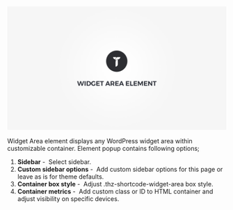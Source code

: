 <div class="thz-doc-image max">
<a class="thz-lightbox mfp-iframe" href="https://www.youtube.com/watch?v=naQcssWynx4" data-mfp-title="Creatus WordPress Theme Widget Area Element" data-modal-size="large">
	<img src="../../docs-media/splash-widget-area-element.jpg" alt="Creatus WordPress Theme Widget Area Element" />
</a>
</div>

Widget Area element displays any WordPress widget area within customizable container. Element popup contains following options;

1. __Sidebar__&nbsp;-&nbsp; Select sidebar.
1. __Custom sidebar options__&nbsp;-&nbsp; Add custom sidebar options for this page or leave as is for theme defaults.
1. __Container box style__&nbsp;-&nbsp; Adjust .thz-shortcode-widget-area box style.
1. __Container metrics__&nbsp;-&nbsp; Add custom class or ID to HTML container and adjust visibility on specific devices.